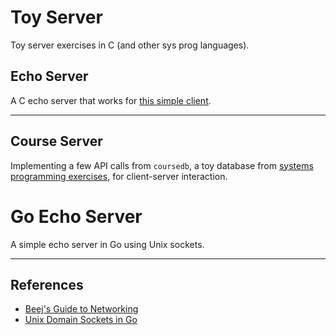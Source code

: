 
# Toy Server 

Toy server exercises in C (and other sys prog languages).


## Echo Server 

A C echo server that works for [this simple client](http://www.cs.cmu.edu/afs/cs/academic/class/15213-f00/www/class24code/echoclient.c).

<hr>

## Course Server

Implementing a few API calls from `coursedb`, a toy database from [systems programming exercises](https://www.inf.usi.ch/carzaniga/edu/sysprog17s/exercises.html), for client-server interaction.

# Go Echo Server

A simple echo server in Go using Unix sockets.

<hr>

## References 

* [Beej's Guide to Networking](https://beej.us/guide/bgnet/html/)
* [Unix Domain Sockets in Go](https://eli.thegreenplace.net/2019/unix-domain-sockets-in-go/)
